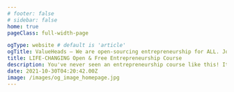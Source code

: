 ```yaml
---
# footer: false
# sidebar: false
home: true
pageClass: full-width-page

ogType: website # default is 'article'
ogTitle: ValueHeads – We are open-sourcing entrepreneurship for ALL. Join us!
title: LIFE-CHANGING Open & Free Entrepreneurship Course
description: You've never seen an entrepreneurship course like this! It's your manual to finding a great business idea that WILL make you money.
date: 2021-10-30T04:20:42.00Z
image: /images/og_image_homepage.jpg
---
```


<LandingHero />

<LandingBenefits />

<LandingTrust />

<Cta01 />

<LandingSuperpowers />

<LandingTeam />

<LandingLearningOutcomes />

<!-- <LandingValue /> -->

<LandingJumboMsg />

<LandingValueJourney />

<LandingFeatures />

<Cta02 />

<Footer />
